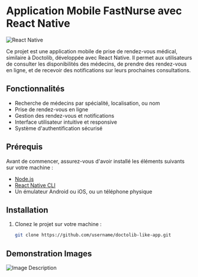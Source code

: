 # Application Mobile FastNurse avec React Native

![React Native](https://reactnative.dev/img/header_logo.svg)

Ce projet est une application mobile de prise de rendez-vous médical, similaire à Doctolib, développée avec React Native. Il permet aux utilisateurs de consulter les disponibilités des médecins, de prendre des rendez-vous en ligne, et de recevoir des notifications sur leurs prochaines consultations.

## Fonctionnalités

- Recherche de médecins par spécialité, localisation, ou nom
- Prise de rendez-vous en ligne
- Gestion des rendez-vous et notifications
- Interface utilisateur intuitive et responsive
- Système d'authentification sécurisé

## Prérequis

Avant de commencer, assurez-vous d'avoir installé les éléments suivants sur votre machine :

- [Node.js](https://nodejs.org/)
- [React Native CLI](https://reactnative.dev/docs/environment-setup)
- Un émulateur Android ou iOS, ou un téléphone physique

## Installation

1. Clonez le projet sur votre machine :

   ```bash
   git clone https://github.com/username/doctolib-like-app.git

## Demonstration Images
![Image Description](https://github.com/HaytamBenz5/FastNurseApp/blob/main/Demo/3c0306c1-ed99-4203-a938-f677af7f0fff.jpg?raw=true)


